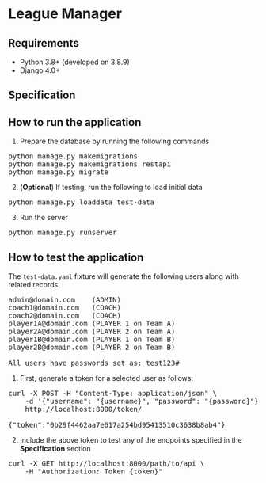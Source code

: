 # League Manager

## Requirements

* Python 3.8+ (developed on 3.8.9)
* Django 4.0+

## Specification

## How to run the application

1. Prepare the database by running the following commands

<pre>
python manage.py makemigrations
python manage.py makemigrations restapi
python manage.py migrate
</pre>

2. (**Optional**) If testing, run the following to load initial data

<pre>
python manage.py loaddata test-data
</pre>

3. Run the server

<pre>
python manage.py runserver
</pre>

## How to test the application
The `test-data.yaml` fixture will generate the following users along with related records

<pre>
admin@domain.com    (ADMIN)
coach1@domain.com   (COACH)
coach2@domain.com   (COACH)
player1A@domain.com (PLAYER 1 on Team A)
player2A@domain.com (PLAYER 2 on Team A)
player1B@domain.com (PLAYER 1 on Team B)
player2B@domain.com (PLAYER 2 on Team B)

All users have passwords set as: test123#
</pre>

1. First, generate a token for a selected user as follows:

<pre>
curl -X POST -H "Content-Type: application/json" \
    -d '{"username": "{username}", "password": "{password}"}' \
    http://localhost:8000/token/

{"token":"0b29f4462aa7e617a254bd95413510c3638b8ab4"}
</pre>

2. Include the above token to test any of the endpoints specified in the **Specification** section

<pre>
curl -X GET http://localhost:8000/path/to/api \
    -H "Authorization: Token {token}" 
</pre>
